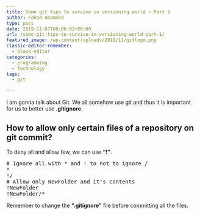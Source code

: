 ```yaml
---
title: Some git tips to survive in versioning world – Part 1
author: Fahad Ahammed
type: post
date: 2019-11-07T09:06:03+00:00
url: /some-git-tips-to-survive-in-versioning-world-part-1/
featured_image: /wp-content/uploads/2019/11/gitlogo.png
classic-editor-remember:
  - block-editor
categories:
  - programming
  - Technology
tags:
  - git

---
```

I am gonna talk about Git. We all somehow use git and thus it is important for us to better use **.gitignore**.

<!--more-->

## How to allow only certain files of a repository on git commit?

To deny all and allow few, we can use **&#8220;!&#8221;**.

<pre class="wp-block-preformatted"># Ignore all with * and ! to not to ignore /
*
!/
# Allow only NewFolder and it's contents
!NewFolder
!NewFolder/*</pre>

Remember to change the **&#8220;.gitignore&#8221;** file before committing all the files.